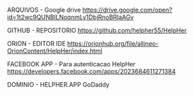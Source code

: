 
ARQUIVOS - Google drive
https://drive.google.com/open?id=1t2wc9QUNBILNoqnmLy1DbjRnoBRIaAGv 

GITHUB - REPOSITORIO
https://github.com/helpher55/HelpHer

ORION - EDITOR IDE
https://orionhub.org/file/allineo-OrionContent/HelpHer/index.html

FACEBOOK APP - Para autenticacao
HelpHer
https://developers.facebook.com/apps/2023684611271384

DOMINIO - HELPHER.APP
GoDaddy 
 